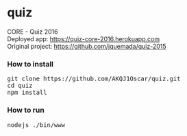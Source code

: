 # quiz
CORE - Quiz 2016  
Deployed app: https://quiz-core-2016.herokuapp.com  
Original project: https://github.com/jquemada/quiz-2015

### How to install

<pre>
git clone https://github.com/AKQJ1Oscar/quiz.git
cd quiz
npm install
</pre>

### How to run

<pre>
nodejs ./bin/www
</pre>
